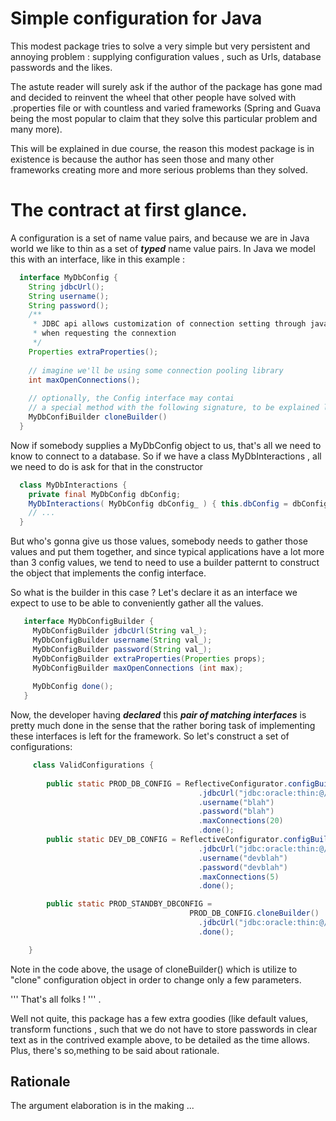 # Simple configuration for Java

This modest package tries to solve a very simple but very persistent and annoying problem : supplying configuration values , such as Urls, database passwords
and the likes.

The astute reader will surely ask if the author of the package has gone mad and decided to reinvent the wheel that other people have solved with .properties file or with countless and varied frameworks (Spring and Guava being the most popular to claim that they solve this particular problem and many more). 

This will be explained in due course, the reason this modest package is in existence is because the author has seen those and many other frameworks creating more and more serious problems than they solved.

# The contract at first glance.

A configuration is a set of name value pairs, and because we are in Java world we like to thin as a set of ***typed*** name value pairs. In Java we model this with an interface, like in this example :


```java
  interface MyDbConfig {
    String jdbcUrl();
    String username();
    String password();
    /**
     * JDBC api allows customization of connection setting through java.util.Properties to be passed to the driver
     * when requesting the connextion
     */
    Properties extraProperties();
    
    // imagine we'll be using some connection pooling library
    int maxOpenConnections();
    
    // optionally, the Config interface may contai
    // a special method with the following signature, to be explained later
    MyDbConfiBuilder cloneBuilder()
  }
```

Now if somebody supplies a MyDbConfig object to us, that's all we need to know to connect to a database. So if we have a class MyDbInteractions , all we need to do is ask for that in the constructor


```java
  class MyDbInteractions {
    private final MyDbConfig dbConfig;
    MyDbInteractions( MyDbConfig dbConfig_ ) { this.dbConfig = dbConfig_; } // and we're in business
    // ... 
  }
```
But who's gonna give us those values, somebody needs to gather those values and put them together, and since typical applications have a lot more than 3 config values, we tend to need to use a builder patternt to construct the object that implements the config interface. 

So what is the builder in this case ? Let's declare it as an interface we expect to use to be able to conveniently gather all the values.

```java
   interface MyDbConfigBuilder {
     MyDbConfigBuilder jdbcUrl(String val_);
     MyDbConfigBuilder username(String val_);
     MyDbConfigBuilder password(String val_);
     MyDbConfigBuilder extraProperties(Properties props);
     MyDbConfigBuilder maxOpenConnections (int max);
     
     MyDbConfig done();
   }
```

Now, the developer having ***declared*** this ***pair of matching interfaces*** is pretty much done in the sense that the rather boring task of implementing these interfaces is left for the framework. So let's construct a set of configurations:

```java
     class ValidConfigurations {
        
        public static PROD_DB_CONFIG = ReflectiveConfigurator.configBuilderFor( MyDbConfig.class, MyDbConfigBuilder.class)
                                          .jdbcUrl("jdbc:oracle:thin:@//myProdDbServer:1521/orcl")
                                          .username("blah")
                                          .password("blah")
                                          .maxConnections(20)
                                          .done();
        public static DEV_DB_CONFIG = ReflectiveConfigurator.configBuilderFor( MyDbConfig.class, MyDbConfigBuilder.class)
                                          .jdbcUrl("jdbc:oracle:thin:@//localhost:1521/orcl")
                                          .username("devblah")
                                          .password("devblah")
                                          .maxConnections(5)
                                          .done();                                          

        public static PROD_STANDBY_DBCONFIG = 
                                        PROD_DB_CONFIG.cloneBuilder()
                                          .jdbcUrl("jdbc:oracle:thin:@//standbyDBserver:1521/orcl")
                                          .done();                                          

    }
```    
 
Note in the code above, the usage of cloneBuilder() which is utilize to "clone" configuration object in order to change only a few parameters.
 
''' That's all folks ! ''' . 

Well not quite, this package has a few extra goodies (like default values, transform functions , such that we do not have to store passwords in clear text as in the contrived example above, to be detailed as the time allows. Plus, there's so,mething to be said about rationale.

## Rationale

The argument elaboration is in the making ...
